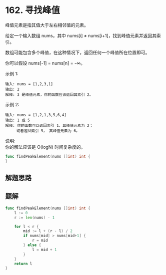 # 162. 寻找峰值
峰值元素是指其值大于左右相邻值的元素。  

给定一个输入数组 nums，其中 nums[i] ≠ nums[i+1]，找到峰值元素并返回其索引。  

数组可能包含多个峰值，在这种情况下，返回任何一个峰值所在位置即可。  

你可以假设 nums[-1] = nums[n] = -∞。  

示例 1:
```
输入: nums = [1,2,3,1]
输出: 2
解释: 3 是峰值元素，你的函数应该返回其索引 2。
```

示例 2:
```
输入: nums = [1,2,1,3,5,6,4]
输出: 1 或 5 
解释: 你的函数可以返回索引 1，其峰值元素为 2；
     或者返回索引 5， 其峰值元素为 6。
```
说明:  
你的解法应该是 O(logN) 时间复杂度的。

```go
func findPeakElement(nums []int) int {
}
```

## 解题思路



## 题解

```go
func findPeakElement(nums []int) int {
    l := 0
    r := len(nums) - 1

    for l < r {
        mid := l + (r - l) / 2
        if nums[mid] > nums[mid+1] {
            r = mid
        } else {
            l = mid + 1
        }
    }
    return l
}

```

